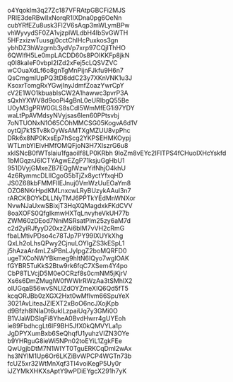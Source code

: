 o4Yqoklm3q27Zc187VFRAtpGBCFi2MJS
PRIE3deRBwIIxNorqR1lXDna0pg6OeNn
cubYRfEZu8usk3Fl2V6sAqp3mWLymBPw
vhWyvydSF0ZA1vjzplWLdbH4IbSvGWTH
5HFzxizwTuusgj0cctChlHcPuxkos3gn
ybhDZ3hWzgrnb3ydVp7xrp97CQjIThHO
6QWIfH5Le0mpLACDD60s8POIKKFp8jkN
q0I8kaIeF0vbpI2IZd2xFej5cLQSVZVC
wCOuaXdLf6o8gnTgMnPijnFJkfu9H6n7
QsCmgmlUpPQ3tD8ddC23y7XKnVNK1u3J
KsoxrTomgRxYGwjInyJdmfZoazYwrCpY
cV2E1WO1kbuabIsCW2A1hawwc3pvrP3A
sQxhYXWV8d9ooPi4gBnL0eURIbgQ55Be
U0yM3gPRW0GLS8sCdI5WmMfEG1i97YDY
waLtPpAVMdsyNVyjsas6len60PPtsvbj
7oNTUONxN1O65COhMMCSG05KogvA6d1V
oytQj7k1STv8kOyWsAMTXgMZUU8vpPhc
DRk6x8NP0KxsEp7hScg2YKPSEHMKOypj
WTLmbYIEIvHMfOMQFjoN3H7XIszrG6u8
xklSNcB0fWTslaiu1fgaoiIf8LP0KRbh
9loZm8vEYc2IFlTPS4fCHuoIXHcYskfd
1bMGqzrJ6ICTYAgwEZgP71ksjuGgHbU1
951DVyjGMxeZB7EQglWzwYifNhjO4khU
4z6RymmcDLIlCgoG5bTjZx8yctYfxqHD
JS0Z68kbFMMFIlEJnuj0VmWzUuEOaYm8
OZO8NKrHpdKMLnxcwLRyBUzykAAul3n7
rARCKBOYkDLLNyTMJ6PPTkYEdMnWNXor
NvwNJaUxwSBixjT3HqXQMagdxkFKdCVV
8oaXOFS0QfgIkmwHXTqLnvyheVkUH77b
ZWM60zDEod7NniMSRsatPIm25zy6aM7d
c2d2yiRJfyyD20xzZAi6blM7vVH2cRmG
fbaLMtivPDso4c78TJp7PY99IXUYkXhg
QxLh2oLhsQPwy2CjnuLOYIgZS3kESpL1
j5hAzaAr4mLZsPBnLJylpgZ2boMQRFD0
ugeTXCoNWYBkmeg9hltN6IQyo7wglOAK
fGYBR5TuKkS2Btw9rk6fqC7XSem4Y4po
CbP8TLVcjD5M0eOCRzf8s0cmNM5jKjrV
Xs6s6DmZMuglW0fWWlrRWzAa3tSMhlX2
olUGqaB56wvSNLlZdOYZmeXIQ6Qd5fT5
kcqORJBb0zXGX2Hxt0wMflvm66SpuYeX
3021AvLiteaJZIEXT2xBoO6ncJXojKpb
d9Bfzh8INIaDt6uklLzpaiUq7y3GMi0O
B1VJaWDSlqFi8YheA0BvdHwrr4gUYEoh
ie89FbdhcgLt6lF9BH5JfX0kQMVYLa1p
JgDPYXumBxb6SeQhqfU1yuhzVIZN3OYe
b9YHRguG8ieWi5NPn02toEYiL1ZgkFEe
QwUgjbDtM7N1WIYT0TguERKCqDml2wAx
hs3NYlM1Up6Or6LKZiBvWPCP4WGTn73b
fcUZ5xr32WtMnXqf3TI4voiKegP5Uy0r
iJZYMkXHKXsAptY9wPDiEYgcX291h7yK
